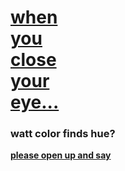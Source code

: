 # [when<br>you<br>close<br>your<br>eye...](index.html)

### watt color finds hue?

[<b>please open up and say</b>](../../issues/new)
